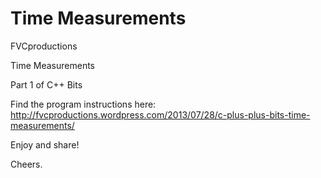 Time Measurements
=================

FVCproductions

Time Measurements

Part 1 of C++ Bits

Find the program instructions here: http://fvcproductions.wordpress.com/2013/07/28/c-plus-plus-bits-time-measurements/

Enjoy and share!

Cheers.
